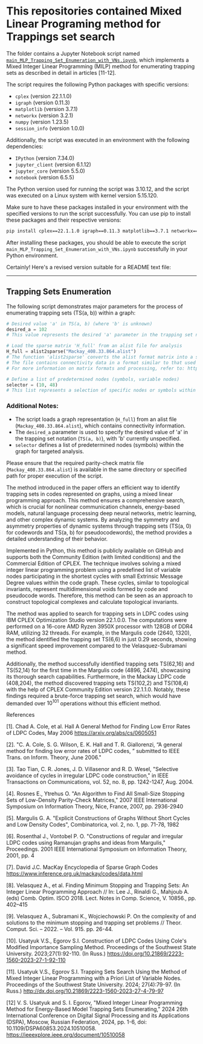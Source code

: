 # This repositories contained  Mixed Linear Programing method for Trappings set search

The folder contains a Jupyter Notebook script named [`main_MLP_Trapping_Set_Enumeration_with_VNs.ipynb`](https://github.com/Lcrypto/trapping-sets-enumeration/blob/master/LP/main_MLP_Trapping_Set_Enumeration_with_VNs.ipynb), which implements a Mixed Integer Linear Programming (MILP) method for enumerating trapping sets as described in detail in articles [11-12].


The script requires the following Python packages with specific versions:

- `cplex` (version 22.1.1.0)
- `igraph` (version 0.11.3)
- `matplotlib` (version 3.7.1)
- `networkx` (version 3.2.1)
- `numpy` (version 1.23.5)
- `session_info` (version 1.0.0)

Additionally, the script was executed in an environment with the following dependencies:

- `IPython` (version 7.34.0)
- `jupyter_client` (version 6.1.12)
- `jupyter_core` (version 5.5.0)
- `notebook` (version 6.5.5)

The Python version used for running the script was 3.10.12, and the script was executed on a Linux system with kernel version 5.15.120.

Make sure to have these packages installed in your environment with the specified versions to run the script successfully. You can use pip to install these packages and their respective versions:

```bash
pip install cplex==22.1.1.0 igraph==0.11.3 matplotlib==3.7.1 networkx==3.2.1 numpy==1.23.5 session_info==1.0.0
```

After installing these packages, you should be able to execute the script `main_MLP_Trapping_Set_Enumeration_with_VNs.ipynb` successfully in your Python environment.


Certainly! Here's a revised version suitable for a README text file:

---

## Trapping Sets Enumeration

The following script demonstrates major parameters for the process of enumerating trapping sets (TS(a, b)) within a graph:

```python
# Desired value 'a' in TS(a, b) (where 'b' is unknown)
desired_a = 102
# This value represents the desired 'a' parameter in the trapping set notation TS(a, b), with 'b' yet to be determined.

# Load the sparse matrix 'H_full' from an alist file for analysis
H_full = alist2sparse("Mackay_408.33.864.alist")
# The function 'alist2sparse' converts the alist format matrix into a sparse representation suitable for analysis.
# The file contains connectivity data in a format similar to that used by MATLAB's qc2sparse function.
# For more information on matrix formats and processing, refer to: https://github.com/Lcrypto/trapping-sets-enumeration/blob/master/qc2sparse.m

# Define a list of predetermined nodes (symbols, variable nodes)
selector = (10, 48)
# This list represents a selection of specific nodes or symbols within the graph for further analysis.
```

### Additional Notes:

- The script loads a graph representation (`H_full`) from an alist file (`Mackay_408.33.864.alist`), which contains connectivity information.
- The `desired_a` parameter is used to specify the desired value of 'a' in the trapping set notation (`TS(a, b)`), with 'b' currently unspecified.
- `selector` defines a list of predetermined nodes (symbols) within the graph for targeted analysis.

Please ensure that the required parity-check matrix file (`Mackay_408.33.864.alist`) is available in the same directory or specified path for proper execution of the script.





The method introduced in the paper offers an efficient way to identify trapping sets in codes represented on graphs, using a mixed linear programming approach. This method ensures a comprehensive search, which is crucial for nonlinear communication channels, energy-based models, natural language processing deep neural networks, metric learning, and other complex dynamic systems. By analyzing the symmetry and asymmetry properties of dynamic systems through trapping sets (TS(a, 0) for codewords and TS(a, b) for pseudocodewords), the method provides a detailed understanding of their behavior.

Implemented in Python, this method is publicly available on GitHub and supports both the Community Edition (with limited conditions) and the Commercial Edition of CPLEX. The technique involves solving a mixed integer linear programming problem using a predefined list of variable nodes participating in the shortest cycles with small Extrinsic Message Degree values within the code graph. These cycles, similar to topological invariants, represent multidimensional voids formed by code and pseudocode words. Therefore, this method can be seen as an approach to construct topological complexes and calculate topological invariants.

The method was applied to search for trapping sets in LDPC codes using IBM CPLEX Optimization Studio version 22.1.0.0. The computations were performed on a 16-core AMD Ryzen 3950X processor with 128GB of DDR4 RAM, utilizing 32 threads. For example, in the Margulis code (2640, 1320), the method identified the trapping set TS(6,6) in just 0.29 seconds, showing a significant speed improvement compared to the Velasquez-Subramani method.

Additionally, the method successfully identified trapping sets TS(62,16) and TS(52,14) for the first time in the Margulis code (4896, 2474), showcasing its thorough search capabilities. Furthermore, in the Mackay LDPC code (408,204), the method discovered trapping sets TS(102,2) and TS(108,4) with the help of CPLEX Community Edition version 22.1.1.0. Notably, these findings required a brute-force trapping set search, which would have demanded over $10^{101}$ operations without this efficient method.


References


[1].  Chad A. Cole, et al. Hall A General Method for Finding Low Error Rates of LDPC Codes, May 2006 https://arxiv.org/abs/cs/0605051


[2].  "C. A. Cole, S. G. Wilson, E. K. Hall and T. R. Giallorenzi, “A general method for finding low error rates of LDPC codes, ” submitted to IEEE Trans. on Inform. Theory, June 2006."


[3]. Tao Tian, C. R. Jones, J. D. Villasenor and R. D. Wesel, "Selective avoidance of cycles in irregular LDPC code construction," in IEEE Transactions on Communications, vol. 52, no. 8, pp. 1242-1247, Aug. 2004.


[4]. Rosnes E., Ytrehus O.  "An Algorithm to Find All Small-Size Stopping Sets of Low-Density Parity-Check Matrices," 2007 IEEE International Symposium on Information Theory, Nice, France, 2007, pp. 2936-2940


[5]. Margulis G. A.  "Explicit Constructions of Graphs Without Short Cycles and Low Density Codes", Combinatorica, vol. 2, no. 1, pp. 71-78, 1982


[6]. Rosenthal J., Vontobel P. O.  "Constructions of regular and irregular LDPC codes using Ramanujan graphs and ideas from Margulis," Proceedings. 2001 IEEE International Symposium on Information Theory, 2001, pp. 4

[7]. David J.C. MacKay Encyclopedia of Sparse Graph Codes   https://www.inference.org.uk/mackay/codes/data.html

[8]. Velasquez A., et al. Finding Minimum Stopping and Trapping Sets: An Integer Linear Programming Approach // In: Lee J., Rinaldi G., Mahjoub A. (eds) Comb. Optim. ISCO 2018. Lect. Notes in Comp. Science, V. 10856., pp. 402–415

[9]. Velasquez A., Subramani K., Wojciechowski P. On the complexity of and solutions to the minimum stopping and trapping set problems // Theor. Comput. Sci. – 2022. – Vol. 915. pp. 26-44.

[10]. Usatyuk V.S., Egorov S.I. Construction of LDPC Codes Using Cole's Modified Importance Sampling Method. Proceedings of the Southwest State University. 2023;27(1):92-110. (In Russ.) https://doi.org/10.21869/2223-1560-2023-27-1-92-110


[11]. Usatyuk V.S., Egorov S.I. Trapping Sets Search Using the Method of Mixed Integer Linear Programming with a Priori List of Variable Nodes. Proceedings of the Southwest State University. 2024; 27(4):79-97. (In Russ.) http://dx.doi.org/10.21869/2223-1560-2023-27-4-79-97

[12] V. S. Usatyuk and S. I. Egorov, "Mixed Integer Linear Programming Method for Energy-Based Model Trapping Sets Enumerating," 2024 26th International Conference on Digital Signal Processing and its Applications (DSPA), Moscow, Russian Federation, 2024, pp. 1-6, doi: 10.1109/DSPA60853.2024.10510058. https://ieeexplore.ieee.org/document/10510058
